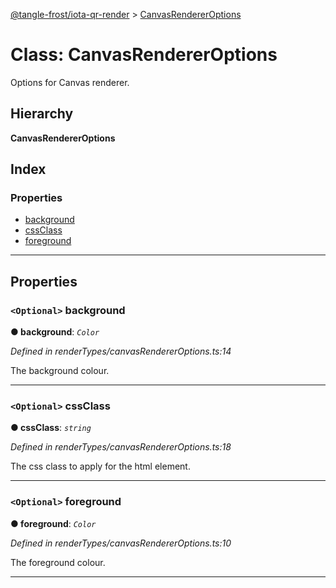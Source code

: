 [@tangle-frost/iota-qr-render](../README.md) > [CanvasRendererOptions](../classes/canvasrendereroptions.md)

# Class: CanvasRendererOptions

Options for Canvas renderer.

## Hierarchy

**CanvasRendererOptions**

## Index

### Properties

* [background](canvasrendereroptions.md#background)
* [cssClass](canvasrendereroptions.md#cssclass)
* [foreground](canvasrendereroptions.md#foreground)

---

## Properties

<a id="background"></a>

### `<Optional>` background

**● background**: *`Color`*

*Defined in renderTypes/canvasRendererOptions.ts:14*

The background colour.

___
<a id="cssclass"></a>

### `<Optional>` cssClass

**● cssClass**: *`string`*

*Defined in renderTypes/canvasRendererOptions.ts:18*

The css class to apply for the html element.

___
<a id="foreground"></a>

### `<Optional>` foreground

**● foreground**: *`Color`*

*Defined in renderTypes/canvasRendererOptions.ts:10*

The foreground colour.

___

